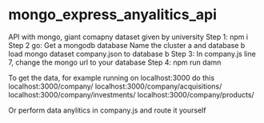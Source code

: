 # mongo_express_anyalitics_api
API with mongo, giant comapny dataset given by university
Step 1:
npm i
Step 2 go:
Get a mongodb database
Name the cluster a and database b
load mongo dataset company.json to database b
Step 3:
In company.js line 7, change the mongo url to your database
Step 4:
npm run damn

To get the data, for example running on localhost:3000
do this
localhost:3000/company/<companyname>
localhost:3000/company/acquisitions/<companyname>
localhost:3000/company/investments/<companyname>
localhost:3000/company/products/<companyname>

Or perform data anylitics in company.js and route it yourself




